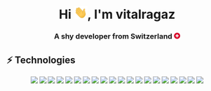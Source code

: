 <h1 align="center">Hi <img src="./assets/hand_wave.gif" width="30px">, I'm vitalragaz</h1> 

<h3 align="center">A shy developer from Switzerland <img src="./assets/switzerland.svg" width="14"/> </h3>

## ⚡ Technologies

<!--<p align="center">
Check my <a href="https://radar.thoughtworks.com/?sheetId=https%3A%2F%2Fdocs.google.com%2Fspreadsheets%2Fd%2F124Ww661HfmuEW2h5z3TU2bgIXMdNdvUlCPh7cDrQBKQ%2Fedit%23gid%3D0">TechRadar</a>. In short? Alright here is a quick summary:
</p>!-->
<p align="center">

<!-- JS Stack !-->
<img src="https://img.shields.io/badge/javascript-F7DF1E.svg?&style=for-the-badge&logo=javascript&logoColor=white" height="25"/>
<img src="https://img.shields.io/badge/-TypeScript-007ACC.svg?&style=for-the-badge&logo=typescript&logoColor=white" height="25"/>
<img src="https://img.shields.io/badge/-NextJs-000000.svg?&style=for-the-badge&logo=next.js&logoColor=white" height="25"/>
<img src="https://img.shields.io/badge/-NodeJs-6cc048.svg?&style=for-the-badge&logo=node.js&logoColor=white" height="25"/>
<img src="https://img.shields.io/badge/-React-14cbea.svg?&style=for-the-badge&logo=react&logoColor=white" height="25"/>
<img src="https://img.shields.io/badge/-React_Native-000000.svg?&style=for-the-badge&logo=react&logoColor=white" height="25"/>
<img src="https://img.shields.io/badge/-Cypress-17202C.svg?&style=for-the-badge&logo=cypress&logoColor=white" height="25"/>
<img src="https://img.shields.io/badge/-GraphQL-E10098.svg?&style=for-the-badge&logo=graphql&logoColor=white" height="25"/>
<img src="https://img.shields.io/badge/-TailwindCss-06B6D4.svg?&style=for-the-badge&logo=tailwindcss&logoColor=white" height="25"/>
<!-- Blockchain !-->
<img src="https://img.shields.io/badge/Solidity-dddddd.svg?&style=for-the-badge&logo=solidity&logoColor=black" height="25"/>
  <!-- C# Stack !-->
<img src="https://img.shields.io/badge/c_sharp-189f20.svg?&style=for-the-badge&logo=c-sharp&logoColor=white" height="25"/>
<img src="https://img.shields.io/badge/.net_5-6a4097.svg?&style=for-the-badge&logo=.net&logoColor=white" height="25"/>

<!-- Databases !-->
<img src="https://img.shields.io/badge/-MongoDB-15a551.svg?&style=for-the-badge&logo=mongodb&logoColor=white" height="25"/>
<img src="https://img.shields.io/badge/MSSQL-cc2927.svg?&style=for-the-badge&logo=microsoft-sql-server&logoColor=white" height="25"/>
<img src="https://img.shields.io/badge/-PostgreSQL-336791.svg?&style=for-the-badge&logo=postgresql&logoColor=white" height="25"/>
<img src="https://img.shields.io/badge/sqlite-003B57.svg?&style=for-the-badge&logo=sqlite&logoColor=white" height="25"/>

<!-- Cloud !-->
<img src="https://img.shields.io/badge/-Azure-232F7E.svg?&style=for-the-badge&logo=microsoft-azure&logoColor=white" height="25"/>
<img src="https://img.shields.io/badge/firebase-FFCA28.svg?&style=for-the-badge&logo=firebase&logoColor=white" height="25"/>


<!-- Tools !-->
<img src="https://img.shields.io/badge/Docker-007ACC.svg?&style=for-the-badge&logo=docker&logoColor=white" height="25"/>
<img src="https://img.shields.io/badge/Kubernetes-326CE5.svg?&style=for-the-badge&logo=kubernetes&logoColor=white" height="25"/>
</p>




<!--
For ICON With Text
    https://img.shields.io/badge/HereText-FF9800.svg?&style=for-the-badge&logo=HereIconName&logoColor=white
    
For Github Stats
    https://github-readme-stats.vercel.app/api?username=HereUsername&show_icons=true
-->
